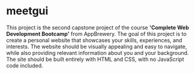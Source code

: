 # meetgui
This project is the second capstone project of the course <b>'Complete Web Development Bootcamp'</b> from AppBrewery.
The goal of this project is to create a personal website that showcases your skills, experiences, and interests. The website should be visually appealing and easy to navigate, while also providing relevant information about you and your background. The site should be built entirely with HTML and CSS, with no JavaScript code included.
